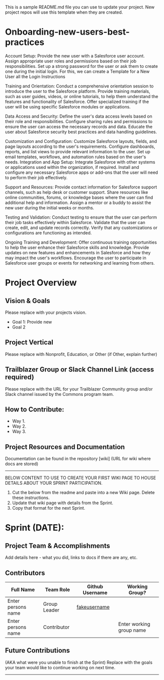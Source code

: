 This is a sample README.md file you can use to update your project. New project repos will use this template when they are created.

# Onboarding-new-users-best-practices

Account Setup:
Provide the new user with a Salesforce user account.
Assign appropriate user roles and permissions based on their job responsibilities.
Set up a strong password for the user or ask them to create one during the initial login.
For this, we can create a Template for a New User all the Login Instructions

Training and Orientation:
Conduct a comprehensive orientation session to introduce the user to the Salesforce platform.
Provide training materials, such as user guides, videos, or online tutorials, to help them understand the features and functionality of Salesforce.
Offer specialized training if the user will be using specific Salesforce modules or applications.

Data Access and Security:
Define the user's data access levels based on their role and responsibilities.
Configure sharing rules and permissions to ensure the user can access the necessary records and data.
Educate the user about Salesforce security best practices and data handling guidelines.

Customization and Configuration:
Customize Salesforce layouts, fields, and page layouts according to the user's requirements.
Configure dashboards, reports, and list views to provide relevant information to the user.
Set up email templates, workflows, and automation rules based on the user's needs.
Integration and App Setup:
Integrate Salesforce with other systems or applications used within the organization, if required.
Install and configure any necessary Salesforce apps or add-ons that the user will need to perform their job effectively.

Support and Resources:
Provide contact information for Salesforce support channels, such as help desk or customer support.
Share resources like online communities, forums, or knowledge bases where the user can find additional help and information.
Assign a mentor or a buddy to assist the new user during the initial weeks or months.

Testing and Validation:
Conduct testing to ensure that the user can perform their job tasks effectively within Salesforce.
Validate that the user can create, edit, and update records correctly.
Verify that any customizations or configurations are functioning as intended.

Ongoing Training and Development:
Offer continuous training opportunities to help the user enhance their Salesforce skills and knowledge.
Provide updates on new features and enhancements in Salesforce and how they may impact the user's workflows.
Encourage the user to participate in Salesforce user groups or events for networking and learning from others.

# Project Overview
## Vision & Goals
Please replace with your projects vision.
* Goal 1: Provide new 
* Goal 2

## Project Vertical
Please replace with Nonprofit, Education, or Other (if Other, explain further)

## Trailblazer Group or Slack Channel Link (access required)
Please replace with the URL for your Trailblazer Community group and/or Slack channel issued by the Commons program team.

## How to Contribute:
- Way 1.
- Way 2. 
- Way 3. 

## Project Resources and Documentation
Documentation can be found in the repository [wiki] (URL for wiki where docs are stored)


***
BELOW CONTENT TO USE TO CREATE YOUR FIRST WIKI PAGE TO HOUSE DETAILS ABOUT YOUR SPRINT PARTICIPATION. 
1. Cut the below from the readme and paste into a new Wiki page. Delete these instructions.
2. Update that wiki page with details from the Sprint. 
3. Copy that format for the next Sprint.

# Sprint (DATE): 
## Project Team & Accomplishments
Add details here - what you did, links to docs if there are any, etc.

## Contributors

Full Name            | Team Role     | Github Username                                    | Working Group? 
------------         | ------------- | -------------                                      |-------------   
Enter persons name   | Group Leader  | [fakeusername](https://github.com/fakeusername)    | 
Enter persons name   | Contributor   |                                                    | Enter working group name

## Future Contributions 
(AKA what were you unable to finish at the Sprint)
Replace with the goals your team would like to continue working on next time.

***


